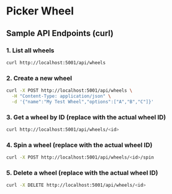 # Picker Wheel

## Sample API Endpoints (curl)

### 1. List all wheels
```sh
curl http://localhost:5001/api/wheels
```

### 2. Create a new wheel
```sh
curl -X POST http://localhost:5001/api/wheels \
  -H "Content-Type: application/json" \
  -d '{"name":"My Test Wheel","options":["A","B","C"]}'
```

### 3. Get a wheel by ID (replace <id> with the actual wheel ID)
```sh
curl http://localhost:5001/api/wheels/<id>
```

### 4. Spin a wheel (replace <id> with the actual wheel ID)
```sh
curl -X POST http://localhost:5001/api/wheels/<id>/spin
```

### 5. Delete a wheel (replace <id> with the actual wheel ID)
```sh
curl -X DELETE http://localhost:5001/api/wheels/<id>
```
